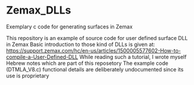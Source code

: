 # Zemax_DLLs
Exemplary c code for generating surfaces in Zemax

This repository is an example of source code for user defined surface DLL in Zemax
Basic introduction to those kind of DLLs is given at: https://support.zemax.com/hc/en-us/articles/1500005577602-How-to-compile-a-User-Defined-DLL
While reading such a tutorial, I wrote myself Hebrew notes which are part of this reposetory
The example code (DTMLA_V8.c) functional details are deliberately undocumented since its use is proprietary
